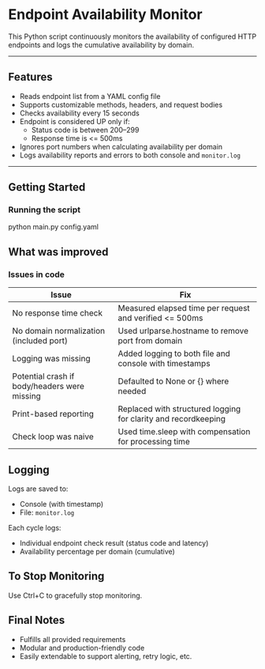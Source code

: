 # Endpoint Availability Monitor

This Python script continuously monitors the availability of configured HTTP endpoints and logs the cumulative availability by domain.

---

## Features

- Reads endpoint list from a YAML config file  
- Supports customizable methods, headers, and request bodies  
- Checks availability every 15 seconds  
- Endpoint is considered UP only if:
  - Status code is between 200–299  
  - Response time is <= 500ms  
- Ignores port numbers when calculating availability per domain  
- Logs availability reports and errors to both console and `monitor.log`  

---

## Getting Started

### Running the script 
python main.py config.yaml

## What was improved

### Issues in code

| Issue | Fix |
|-------|-----|
| No response time check | Measured elapsed time per request and verified <= 500ms |
| No domain normalization (included port) | Used urlparse.hostname to remove port from domain |
| Logging was missing | Added logging to both file and console with timestamps |
| Potential crash if body/headers were missing | Defaulted to None or {} where needed |
| Print-based reporting | Replaced with structured logging for clarity and recordkeeping |
| Check loop was naive | Used time.sleep with compensation for processing time |


## Logging

Logs are saved to:
- Console (with timestamp)
- File: `monitor.log`

Each cycle logs:
- Individual endpoint check result (status code and latency)
- Availability percentage per domain (cumulative)


## To Stop Monitoring

Use Ctrl+C to gracefully stop monitoring.

## Final Notes

- Fulfills all provided requirements
- Modular and production-friendly code
- Easily extendable to support alerting, retry logic, etc.